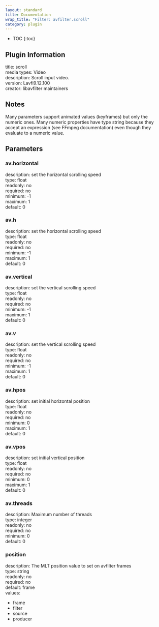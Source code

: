 ```yaml
---
layout: standard
title: Documentation
wrap_title: "Filter: avfilter.scroll"
category: plugin
---
```

* TOC
{:toc}

## Plugin Information

title: scroll  
media types:
Video  
description: Scroll input video.  
version: Lavfi9.12.100  
creator: libavfilter maintainers  

## Notes

Many parameters support animated values (keyframes) but only the numeric ones. Many numeric properties have type string because they accept an expression (see FFmpeg documentation) even though they evaluate to a numeric value.

## Parameters

### av.horizontal

  
description:
set the horizontal scrolling speed  
type: float  
readonly: no  
required: no  
minimum: -1  
maximum: 1  
default: 0  

### av.h

  
description:
set the horizontal scrolling speed  
type: float  
readonly: no  
required: no  
minimum: -1  
maximum: 1  
default: 0  

### av.vertical

  
description:
set the vertical scrolling speed  
type: float  
readonly: no  
required: no  
minimum: -1  
maximum: 1  
default: 0  

### av.v

  
description:
set the vertical scrolling speed  
type: float  
readonly: no  
required: no  
minimum: -1  
maximum: 1  
default: 0  

### av.hpos

  
description:
set initial horizontal position  
type: float  
readonly: no  
required: no  
minimum: 0  
maximum: 1  
default: 0  

### av.vpos

  
description:
set initial vertical position  
type: float  
readonly: no  
required: no  
minimum: 0  
maximum: 1  
default: 0  

### av.threads

  
description:
Maximum number of threads  
type: integer  
readonly: no  
required: no  
minimum: 0  
default: 0  

### position

  
description:
The MLT position value to set on avfilter frames  
type: string  
readonly: no  
required: no  
default: frame  
values:  

* frame
* filter
* source
* producer

